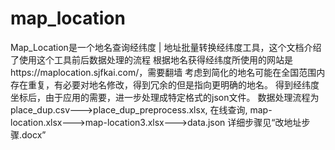 # map_location
Map_Location是一个地名查询经纬度 | 地址批量转换经纬度工具，这个文档介绍了使用这个工具前后数据处理的流程
根据地名获得经纬度所使用的网站是https://maplocation.sjfkai.com/，需要翻墙
考虑到简化的地名可能在全国范围内存在重复，有必要对地名修改，得到冗余的但是指向更明确的地名。
得到经纬度坐标后，由于应用的需要，进一步处理成特定格式的json文件。
数据处理流程为place_dup.csv--->place_dup_preprocess.xlsx, 在线查询, map-location.xlsx--->map-location3.xlsx--->data.json
详细步骤见“改地址步骤.docx”


